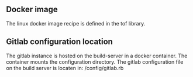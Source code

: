 ## Docker image

The linux docker image recipe is defined in the tof library.

## Gitlab configuration location

The gitlab instance is hosted on the build-server in a docker container. The container mounts the configuration directory. The gitlab configuration file on the build server is locaten in: /config/gitlab.rb
